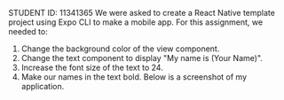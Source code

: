 STUDENT ID: 11341365
We were asked to create a React Native template project using Expo CLI to make a mobile app. For this assignment, we needed to:

1. Change the background color of the view component.
2. Change the text component to display "My name is (Your Name)".
3. Increase the font size of the text to 24.
4. Make our names in the text bold.
Below is a screenshot of my application.

